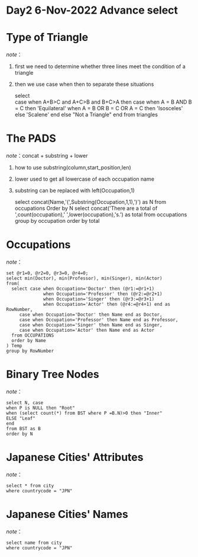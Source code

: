 #
Day2 6-Nov-2022 Advance select 
====

####
Type of Triangle
==
*note*：
1. first we need to determine whether three lines meet the condition of a triangle
2. then we use case when then to separate these situations


    select  
       case when A+B>C and A+C>B and B+C>A then
                  case when  A = B AND B = C then 'Equilateral'
                       when A = B OR B = C OR A = C then 'Isosceles'
                       else 'Scalene'
                  end
            else "Not a Triangle"
       end
    from triangles
          
####

####
The PADS
==
*note*：concat + substring + lower
1. how to use substring(column,start_position,len)
2. lower used to get all lowercase of each occupation name
3. substring can be replaced with left(Occupation,1)


    select concat(Name,'(',Substring(Occupation,1,1),')') as N
    from occupations
    Order by N
    select concat('There are a total of ',count(occupation),' ',lower(occupation),'s.') as total
    from occupations
    group by occupation
    order by total
    
####

####
Occupations
==
*note*：

    set @r1=0, @r2=0, @r3=0, @r4=0;
    select min(Doctor), min(Professor), min(Singer), min(Actor)
    from(
      select case when Occupation='Doctor' then (@r1:=@r1+1)
                  when Occupation='Professor' then (@r2:=@r2+1)
                  when Occupation='Singer' then (@r3:=@r3+1)
                  when Occupation='Actor' then (@r4:=@r4+1) end as RowNumber,
         case when Occupation='Doctor' then Name end as Doctor,
         case when Occupation='Professor' then Name end as Professor,
         case when Occupation='Singer' then Name end as Singer,
         case when Occupation='Actor' then Name end as Actor
      from OCCUPATIONS
      order by Name
    ) Temp
    group by RowNumber

####

####
Binary Tree Nodes
==
*note*：

    select N, case
    when P is NULL then "Root"
    when (select count(*) from BST where P =B.N)>0 then "Inner"
    ELSE "Leaf"
    end
    from BST as B
    order by N


####

####
Japanese Cities' Attributes
==
*note*：

    select * from city
    where countrycode = "JPN"
    
####


####
Japanese Cities' Names
==
*note*：


    select name from city 
    where countrycode = "JPN"
####


    









